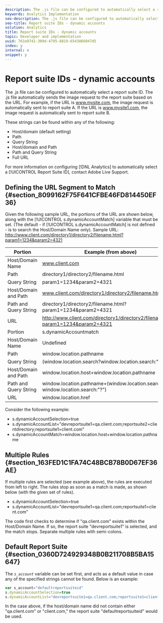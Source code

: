 ```yaml
---
description: The .js file can be configured to automatically select a report suite ID. The .js file automatically sends the image request to the report suite based on the URL. For example, if the URL is www.mysite.com, the image request is automatically sent to report suite A. If the URL is www.mysite1.com, the image request is automatically sent to report suite B.
keywords: Analytics Implementation
seo-description: The .js file can be configured to automatically select a report suite ID. The .js file automatically sends the image request to the report suite based on the URL. For example, if the URL is www.mysite.com, the image request is automatically sent to report suite A. If the URL is www.mysite1.com, the image request is automatically sent to report suite B.
seo-title: Report suite IDs - dynamic accounts
solution: Analytics
title: Report suite IDs - dynamic accounts
topic: Developer and implementation
uuid: 763a9741-309d-4795-8819-6543866047d5
index: y
internal: n
snippet: y
---
```


# Report suite IDs - dynamic accounts

The .js file can be configured to automatically select a report suite ID. The .js file automatically sends the image request to the report suite based on the URL. For example, if the URL is www.mysite.com, the image request is automatically sent to report suite A. If the URL is www.mysite1.com, the image request is automatically sent to report suite B.

These strings can be found within any of the following:

* Host/domain (default setting) 
* Path 
* Query String 
* Host/domain and Path 
* Path and Query String 
* Full URL

For more information on configuring [!DNL Analytics] to automatically select a [!UICONTROL Report Suite ID], contact Adobe Live Support.

## Defining the URL Segment to Match {#section_8099162F75F641CFBE46FD814450EF36}

Given the following sample URL, the portions of the URL are shown below, along with the [!UICONTROL s.dynamicAccountMatch] variable that must be set. (The default - if [!UICONTROL s.dynamicAccountMatch] is not defined - is to search the Host/Domain Name only). 
Sample URL: http://www.client.com/directory1/directory2/filename.html?param1=1234&param2=4321 

|  Portion  | Example (from above)  |
|---|---|
|  Host/Domain Name  | www.client.com  |
|  Path  | directory1/directory2/filename.html  |
|  Query String  | param1=1234&param2=4321  |
|  Host/Domain and Path  | www.client.com/directory1/directory2/filename.html  |
|  Path and Query String  | directory1/directory2/filename.html?param1=1234&param2=4321  |
|  URL  | http://www.client.com/directory1/directory2/filename.html?param1=1234&param2=4321  |
|  Portion  | s.dynamicAccountmatch  |
|  Host/Domain Name  | Undefined  |
|  Path  | window.location.pathname  |
|  Query String  | (window.location.search?window.location.search:"?")  |
|  Host/Domain and Path  | window.location.host+window.location.pathname  |
|  Path and Query String  | window.location.pathname+(window.location.search?window.location.search:"?")  |
|  URL  | window.location.href  |

Consider the following example:

* s.dynamicAccountSelection=true 
* s.dynamicAccountList="devreportsuite1=qa.client.com;reportsuite2=clientdirectory;reportsuite1=client.com" 
* s.dynamicAccountMatch=window.location.host+window.location.pathname

## Multiple Rules {#section_163FED1C1FA74C48BCB78B0D67EF36AE}

If multiple rules are selected (see example above), the rules are executed from left to right. The rules stop as soon as a match is made, as shown below (with the given set of rules).

* s.dynamicAccountSelection=true 
* s.dynamicAccountList="devreportsuite1=qa.client.com;reportsuite1=client.com"

The code first checks to determine if "qa.client.com" exists within the Host/Domain Name. If so, the report suite "devreportsuite1" is selected, and the match stops. Separate multiple rules with semi-colons.

## Default Report Suite {#section_0360D724929348B0B211708B5BA15647}

The *`s_account`* variable can be set first, and acts as a default value in case any of the specified strings cannot be found. Below is an example: 

```js
var s_account="defaultreportsuiteid" 
s.dynamicAccountSelection=true 
s.dynamicAccountList="devreportsuite1=qa.client.com;reportsuite1=client.com" 

```

In the case above, if the host/domain name did not contain either "qa.client.com" or "client.com," the report suite "defaultreportsuiteid" would be used. 
